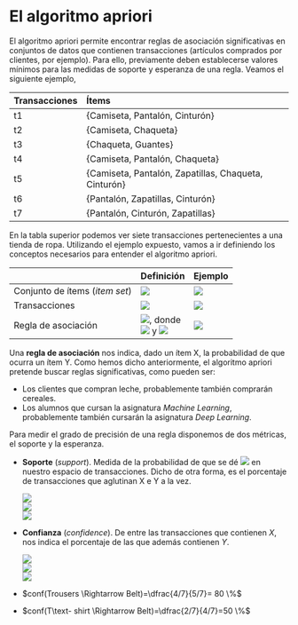 # **El algoritmo apriori**

El algoritmo apriori permite encontrar reglas de asociación significativas en conjuntos de datos que contienen transacciones (artículos comprados por clientes, por ejemplo). Para ello, previamente deben establecerse valores mínimos para las medidas de soporte y esperanza de una regla. Veamos el siguiente ejemplo, 

| Transacciones | Ítems                                                  | 
|:--------------|:-------------------------------------------------------|
| t1            | {Camiseta, Pantalón, Cinturón}                         | 
| t2            | {Camiseta, Chaqueta}                                   |   
| t3            | {Chaqueta, Guantes}                                    |  
| t4            | {Camiseta, Pantalón, Chaqueta}                         | 
| t5            | {Camiseta, Pantalón, Zapatillas, Chaqueta, Cinturón}   |   
| t6            | {Pantalón, Zapatillas, Cinturón}                       |
| t7            | {Pantalón, Cinturón, Zapatillas}                       | 

En la tabla superior podemos ver siete transacciones pertenecientes a una tienda de ropa. Utilizando el ejemplo expuesto, vamos a ir definiendo los conceptos necesarios para entender el algoritmo apriori.

|                                           | Definición                                             | Ejemplo                             | 
|:------------------------------------------|:-------------------------------------------------------|:------------------------------------|
| Conjunto de ítems (_item set_)            | <img src="https://render.githubusercontent.com/render/math?math=I=\{i_1,%20i_2,...,%20i_k\}">| <img src="https://render.githubusercontent.com/render/math?math=I=\{Camiseta,%20Pantalon,%20Cinturon,%20Chaqueta,%20Guantes,%20Zapatillas\}">|
| Transacciones                             | <img src="https://render.githubusercontent.com/render/math?math=T=\{t_1,%20t_2,...,%20t_n\}">| <img src="https://render.githubusercontent.com/render/math?math=t_1=\{Camiseta,%20Pantalon,%20Cinturon\}">  |
| Regla de asociación                       | <img src="https://render.githubusercontent.com/render/math?math=X%20\Rightarrow%20Y">, donde <br /> <img src="https://render.githubusercontent.com/render/math?math=X,%20Y%20\subset%20I"> y <img src="https://render.githubusercontent.com/render/math?math=X%20\cap%20Y=0">|   <img src="https://render.githubusercontent.com/render/math?math=\{Camiseta, Pantalon\} \Rightarrow \{Cinturon\}">|



Una **regla de asociación** nos indica, dado un ítem X, la probabilidad de que ocurra un ítem Y. Como hemos dicho anteriormente, el algoritmo apriori pretende buscar reglas significativas, como pueden ser:

  - Los clientes que compran leche, probablemente también comprarán cereales.
  - Los alumnos que cursan la asignatura _Machine Learning_, probablemente también cursarán la asignatura _Deep Learning_.

Para medir el grado de precisión de una regla disponemos de dos métricas, el soporte y la esperanza.

- **Soporte** (_support_). Medida de la probabilidad de que se dé <img src="https://render.githubusercontent.com/render/math?math=X \cup Y"> en nuestro espacio de transacciones. Dicho de otra forma, es el porcentaje de transacciones que aglutinan X e Y a la vez.

  <img src="https://render.githubusercontent.com/render/math?math=Soporte(X \Rightarrow Y)=\dfrac{|X \cup Y|}{n}"> 
  <br/>
  <img src="https://render.githubusercontent.com/render/math?math=Soporte(Camiseta \Rightarrow Pantalon)=\dfrac{3}{7}=0.43">
  <br/>
  <img src="https://render.githubusercontent.com/render/math?math=Soporte(Pantalon \Rightarrow Cinturon)=\dfrac{4}{7}=0.57">


- **Confianza** (_confidence_). De entre las transacciones que contienen _X_, nos indica el porcentaje de las que además contienen _Y_.

  <img src="https://render.githubusercontent.com/render/math?math=Confianza(X \Rightarrow Y)=\dfrac{Soporte(X \cup Y)}{Soporte(X)}"> 
  <br/>
  <img src="https://render.githubusercontent.com/render/math?math=Soporte(Camiseta \Rightarrow Pantalon)=\dfrac{3}{7}">
  <br/>
  <img src="https://render.githubusercontent.com/render/math?math=Soporte(Pantalon \Rightarrow Cinturon)=\dfrac{4}{7}">


* $conf(Trousers \Rightarrow Belt)=\dfrac{4/7}{5/7}= 80 \%$

* $conf(T\text- shirt \Rightarrow Belt)=\dfrac{2/7}{4/7}=50 \%$


   
    
    



